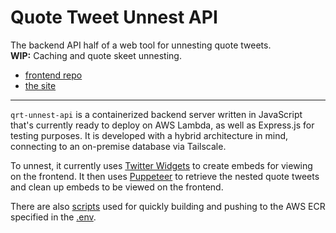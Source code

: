 # Quote Tweet Unnest API

The backend API half of a web tool for unnesting quote tweets.  
**WIP:** Caching and quote skeet unnesting.

- [frontend repo](https://github.com/muskit/qrt-unnester)
- [the site](https://muskit.net/qrt-unnester)

---

`qrt-unnest-api` is a containerized backend server written in JavaScript that's currently ready to deploy on AWS Lambda, as well as Express.js for testing purposes. It is developed with a hybrid architecture in mind, connecting to an on-premise database via Tailscale.

To unnest, it currently uses [Twitter Widgets](https://www.npmjs.com/package/twitter-widgets) to create embeds for viewing on the frontend. It then uses [Puppeteer](https://www.npmjs.com/package/puppeteer-core) to retrieve the nested quote tweets and clean up embeds to be viewed on the frontend.

There are also [scripts](scripts) used for quickly building and pushing to the AWS ECR specified in the [.env](.env.example).
